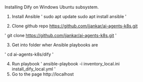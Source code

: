 Installing Dify on Windows Ubuntu subsystem.

1. Install Ansible
'
sudo apt update
sudo apt install ansible
'

2. Clone github repo https://github.com/jjankar/ai-agents-k8s.git

'
git clone https://github.com/jjankar/ai-agents-k8s.git
'

3. Get into folder wher Ansible playbooks are

'
cd ai-agents-k8s/dify
'

4. Run playbook
'
ansible-playbook -i inventory_local.ini install_dify_local.yml
'
5. Go to the page http://localhost
